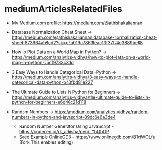 # mediumArticlesRelatedFiles

* My Medium.com profile: https://medium.com/@athishakaliannan

* Database Normalization Cheat Sheet -> https://medium.com/@athishakaliannan/database-normalization-cheat-sheet-873964ab8cd2?sk=c2a019c7863feac13f37f74e3889be68

* How to Plot Data on a World Map in Python? -> https://medium.com/analytics-vidhya/how-to-plot-data-on-a-world-map-in-python-25cf9733c3dd


* 3 Easy Ways to Handle Categorical Data -Python -> https://medium.com/analytics-vidhya/3-easy-ways-to-handle-categorical-data-python-b43fbd81e227

* The Ultimate Guide to Lists in Python for Beginners -> https://medium.com/analytics-vidhya/the-ultimate-guide-to-lists-in-python-for-beginners-e6c46c21d118

* Random Numbers -> https://medium.com/analytics-vidhya/random-numbers-in-python-and-javascript-89dc6e6a3de4

  * Random Number Generator Using JavaScript - https://codepen.io/rk_athisha/pen/LYbQbOP
  * Seed Example OnlineGDB - https://www.onlinegdb.com/B1ciWOLfu (Fork This enables editing)
